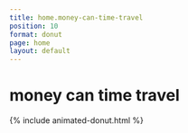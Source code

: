 ```yaml
---
title: home.money-can-time-travel
position: 10
format: donut
page: home
layout: default
---
```

# money can time travel
{% include animated-donut.html %}

